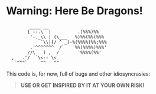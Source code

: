 # Warning: Here Be Dragons!
```
         ____ __
        { --.\  |          .)%%%)%%
         '-._\\ | (\___   %)%%(%%(%%%
             `\\|{/ ^ _)-%(%%%%)%%;%%%
         .'^^^^^^^  /`    %%)%%%%)%%%'
        //\   ) ,  /       '%%%%(%%'
  ,  _.'/  `\<-- \<
   `^^^`     ^^   ^^
```

This code is, for now, full of bugs and other idiosyncrasies:

> **USE OR GET INSPIRED BY IT AT YOUR OWN RISK!**
